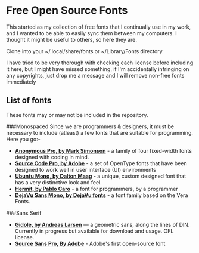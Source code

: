 Free Open Source Fonts
=========================================

This started as my collection of free fonts that I continually use in my work, and I wanted to be able to easily sync them between my computers. I thought it might be useful to others, so here they are.

Clone into your ~/.local/share/fonts or ~/Library/Fonts directory

I have tried to be very thorough with checking each license before including it here, but I might have missed something, if I'm accidentally infringing on any copyrights, just drop me a message and I will remove non-free fonts immediately

List of fonts
---------------

These fonts may or may not be included in the repository.

###Monospaced
Since we are programmers & designers, it must be necessary to include (atleast) a few fonts that are suitable for programming. Here you go:-
 - **[Anonymous Pro, by Mark Simonson](http://www.marksimonson.com/fonts/view/anonymous-pro)** - a family of four fixed-width fonts designed with coding in mind.
 - **[Source Code Pro, by Adobe](http://adobe-fonts.github.io/source-code-pro/)** - a set of OpenType fonts that have been designed to work well in user interface (UI) environments
 - **[Ubuntu Mono, by Dalton Maag](http://font.ubuntu.com/#charset-mono-regular)** - a unique, custom designed font that has a very distinctive look and feel.
 - **[Hermit, by Pablo Caro](https://pcaro.es/p/hermit/)** - a font for programmers, by a programmer
 - **[DejaVu Sans Mono, by DejaVu fonts](http://dejavu-fonts.org/)** - a font family based on the Vera Fonts.


###Sans Serif

- **[Gidole, by Andreas Larsen](https://github.com/gidole/sans)** — a geometric sans, along the lines of DIN. Currently in progress but available for download and usage. OFL license.
- **[Source Sans Pro, By Adobe](https://typekit.com/fonts/source-sans-pro)** - Adobe's first open-source font
